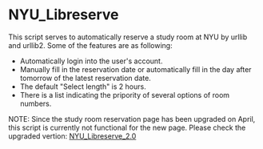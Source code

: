 # NYU_Libreserve
This script serves to automatically reserve a study room at NYU by urllib and urllib2.
Some of the features are as following:
* Automatically login into the user's account.
* Manually fill in the reservation date or automatically fill in the day after tomorrow of the latest reservation date.
* The default "Select length" is 2 hours.
* There is a list indicating the pripority of several options of room numbers.


NOTE: 
Since the study room reservation page has been upgraded on April, this script is currently not functional for the new page. Please check the upgraded vertion: [NYU_Libreserve_2.0](https://github.com/Charlespartina/NYU_Libreserve_2.0)
